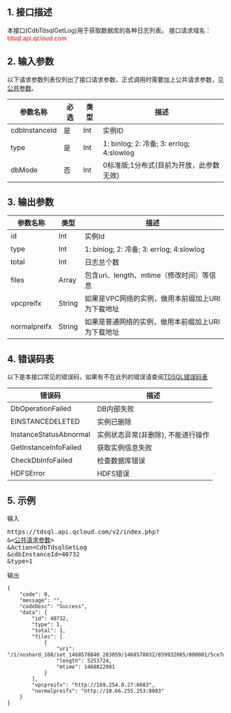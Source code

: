 ## 1. 接口描述
本接口(CdbTdsqlGetLog)用于获取数据库的各种日志列表。
接口请求域名：<font style="color:red">tdsql.api.qcloud.com</font>

## 2. 输入参数
以下请求参数列表仅列出了接口请求参数，正式调用时需要加上公共请求参数，见[公共参数](/doc/api/309/7016)。

| 参数名称 | 必选  | 类型 | 描述 |
|---------|---------|---------|---------|
| cdbInstanceId | 是 | Int | 实例ID|
| type | 是 | Int |  1: binlog; 2: 冷备; 3: errlog; 4:slowlog|
| dbMode | 否 | Int | 0标准版;1分布式(目前为开放，此参数无效)|

## 3. 输出参数

| 参数名称 | 类型 | 描述 |
|---------|---------|---------|
| id | Int |实例Id|
| type | Int | 1: binlog; 2: 冷备; 3: errlog; 4:slowlog |
| total | Int | 日志总个数 |
| files | Array | 包含uri、length、mtime（修改时间）等信息 |
| vpcpreifx | String | 如果是VPC网络的实例，做用本前缀加上URI为下载地址 |
| normalpreifx | String | 如果是普通网络的实例，做用本前缀加上URI为下载地址 |
## 4. 错误码表

以下是本接口常见的错误码，如果有不在此列的错误请查阅[TDSQL错误码表](/doc/api/309/7150)

| 错误码 | 描述 |
|---------|---------|
| DbOperationFailed | DB内部失败 |
| EINSTANCEDELETED | 实例已删除 |
| InstanceStatusAbnormal | 实例状态异常(非删除), 不能进行操作 |
| GetInstanceInfoFailed | 获取实例信息失败 |
| CheckDbInfoFailed | 检查数据库错误 |
| HDFSError | HDFS错误 |
## 5. 示例
输入
<pre>
https://tdsql.api.qcloud.com/v2/index.php?
&<<a href="https://www.qcloud.com/doc/api/229/6976">公共请求参数</a>>
&Action=CdbTdsqlGetLog
&cdbInstanceId=40732
&type=1
</pre>

输出
```
{
    "code": 0,
    "message": "",
    "codeDesc": "Success",
    "data": {
        "id": 40732,
        "type": 1,
        "total": 1,
        "files": [
            {
                "uri": "/1/noshard_108/set_1468578840_203059/1468578832/859932065/000001/5ce7d1a8f26c2dfcf1de22d4e9792b11b0b0057450684d266e1bf9a8aa6ea272",
                "length": 5253724,
                "mtime": 1468822981
            }
        ],
        "vpcpreifx": "http://169.254.0.27:8083",
        "normalpreifx": "http://10.66.255.253:8083"
    }
}
```

